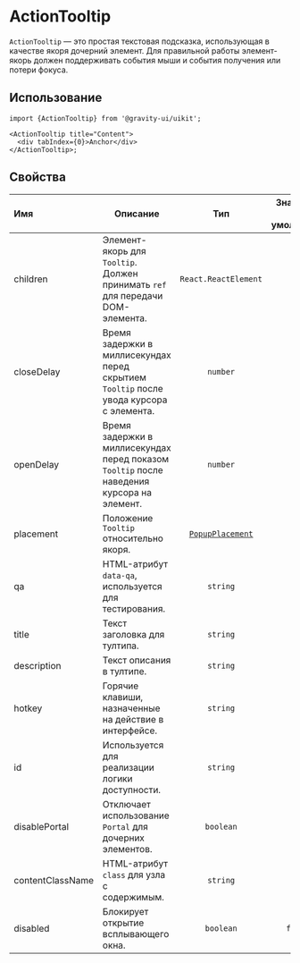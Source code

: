 <!--GITHUB_BLOCK-->

# ActionTooltip

<!--/GITHUB_BLOCK-->

`ActionTooltip` — это простая текстовая подсказка, использующая в качестве якоря дочерний элемент. Для правильной работы элемент-якорь должен поддерживать события мыши и события получения или потери фокуса.

## Использование

```tsx
import {ActionTooltip} from '@gravity-ui/uikit';

<ActionTooltip title="Content">
  <div tabIndex={0}>Anchor</div>
</ActionTooltip>;
```

## Свойства

| Имя              | Описание                                                                                   |                       Тип                        | Значение по умолчанию |
| :--------------- | ------------------------------------------------------------------------------------------ | :----------------------------------------------: | :-------------------: |
| children         | Элемент-якорь для `Tooltip`. Должен принимать `ref` для передачи DOM-элемента.             |               `React.ReactElement`               |                       |
| closeDelay       | Время задержки в миллисекундах перед скрытием `Tooltip` после увода курсора с элемента.    |                     `number`                     |          `0`          |
| openDelay        | Время задержки в миллисекундах перед показом `Tooltip` после наведения курсора на элемент. |                     `number`                     |         `250`         |
| placement        | Положение `Tooltip` относительно якоря.                                                    | [`PopupPlacement`](../Popup/README.md#placement) |                       |
| qa               | HTML-атрибут `data-qa`, используется для тестирования.                                     |                     `string`                     |                       |
| title            | Текст заголовка для тултипа.                                                               |                     `string`                     |                       |
| description      | Текст описания в тултипе.                                                                  |                     `string`                     |                       |
| hotkey           | Горячие клавиши, назначенные на действие в интерфейсе.                                     |                     `string`                     |                       |
| id               | Используется для реализации логики доступности.                                            |                     `string`                     |                       |
| disablePortal    | Отключает использование `Portal` для дочерних элементов.                                   |                    `boolean`                     |                       |
| contentClassName | HTML-атрибут `class` для узла с содержимым.                                                |                     `string`                     |                       |
| disabled         | Блокирует открытие всплывающего окна.                                                      |                    `boolean`                     |        `false`        |
